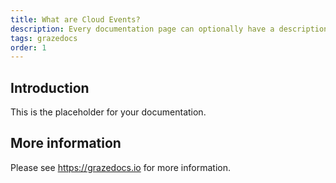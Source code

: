 ```yaml
---
title: What are Cloud Events?
description: Every documentation page can optionally have a description.
tags: grazedocs
order: 1
---
```


## Introduction

This is the placeholder for your documentation.

## More information

Please see https://grazedocs.io for more information.